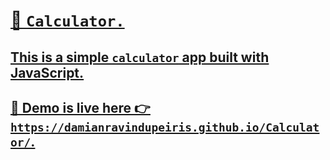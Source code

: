 # <u>🧮 `Calculator.`<u>
  
  
## This is a simple `calculator` app built with JavaScript.

  
 ##  📌 Demo is live here 👉 <a href="https://damianravindupeiris.github.io/Calculator/" target=_blank>`https://damianravindupeiris.github.io/Calculator/`</a>.
